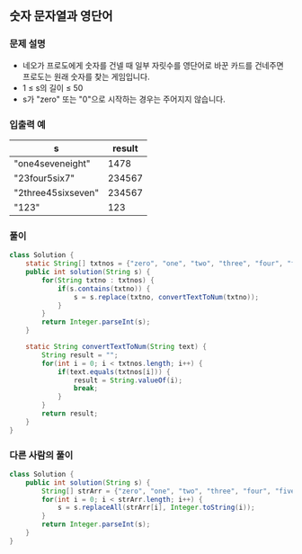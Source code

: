 
## 숫자 문자열과 영단어 ##

### 문제 설명 ###
  - 네오가 프로도에게 숫자를 건넬 때 일부 자릿수를 영단어로 바꾼 카드를 건네주면 프로도는 원래 숫자를 찾는 게임입니다.
  - 1 ≤ s의 길이 ≤ 50
  - s가 "zero" 또는 "0"으로 시작하는 경우는 주어지지 않습니다.

### 입출력 예 ###
s | result
---- | ---- 
"one4seveneight" | 1478
"23four5six7" | 234567
"2three45sixseven" | 234567
"123" | 123


### 풀이 ###
````java
class Solution {
    static String[] txtnos = {"zero", "one", "two", "three", "four", "five", "six", "seven", "eight", "nine"};
    public int solution(String s) {
        for(String txtno : txtnos) {
            if(s.contains(txtno)) {
                s = s.replace(txtno, convertTextToNum(txtno));
            }
        }
        return Integer.parseInt(s);
    }

    static String convertTextToNum(String text) {
        String result = "";
        for(int i = 0; i < txtnos.length; i++) {
            if(text.equals(txtnos[i])) {
                result = String.valueOf(i);
                break;
            }
        }
        return result;
    }
}
````


### 다른 사람의 풀이 ###
````java
class Solution {
    public int solution(String s) {
        String[] strArr = {"zero", "one", "two", "three", "four", "five", "six", "seven", "eight", "nine"};
        for(int i = 0; i < strArr.length; i++) {
            s = s.replaceAll(strArr[i], Integer.toString(i));
        }
        return Integer.parseInt(s);
    }
}
````
